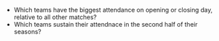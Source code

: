 -   Which teams have the biggest attendance on opening or closing day, relative to all other matches?
-   Which teams sustain their attendnace in the second half of their seasons?
